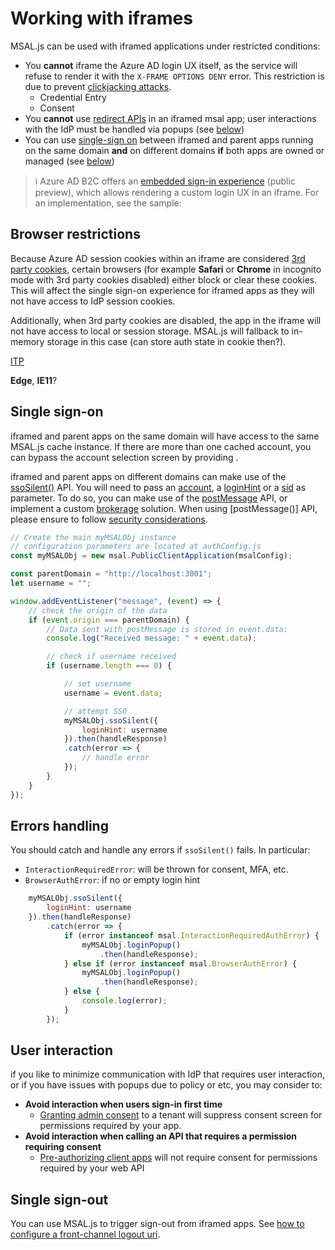 # Working with iframes

MSAL.js can be used with iframed applications under restricted conditions:

* You **cannot** iframe the Azure AD login UX itself, as the service will refuse to render it with the `X-FRAME OPTIONS DENY` error. This restriction is due to prevent [clickjacking attacks](https://owasp.org/www-community/attacks/Clickjacking).
    * Credential Entry
    * Consent
* You **cannot** use [redirect APIs](https://github.com/AzureAD/microsoft-authentication-library-for-js/blob/dev/lib/msal-browser/docs/initialization.md#redirect-apis) in an iframed msal app; user interactions with the IdP must be handled via popups (see [below](#errors-handling))
* You can use [single-sign on](https://docs.microsoft.com/azure/active-directory/develop/msal-js-sso) between iframed and parent apps running on the same domain **and** on different domains **if** both apps are owned or managed (see [below](#single-sign-on))

> :information_source: Azure AD B2C offers an [embedded sign-in experience](https://docs.microsoft.com/azure/active-directory-b2c/embedded-login) (public preview), which allows rendering a custom login UX in an iframe. For an implementation, see the sample: []()

## Browser restrictions

Because Azure AD session cookies within an iframe are considered [3rd party cookies](https://developer.mozilla.org/en-US/docs/Web/HTTP/Cookies#third-party_cookies), certain browsers (for example **Safari** or **Chrome** in incognito mode with 3rd party cookies disabled) either block or clear these cookies. This will affect the single sign-on experience for iframed apps as they will not have access to IdP session cookies.

Additionally, when 3rd party cookies are disabled, the app in the iframe will not have access to local or session storage. MSAL.js will fallback to in-memory storage in this case (can store auth state in cookie then?).

[ITP]()

**Edge**, **IE11**?

## Single sign-on

iframed and parent apps on the same domain will have access to the same MSAL.js cache instance. If there are more than one cached account, you can bypass the account selection screen by providing []().

iframed and parent apps on different domains can make use of the [ssoSilent()]() API. You will need to pass an [account](), a [loginHint]() or a [sid]() as parameter. To do so, you can make use of the [postMessage](https://html.spec.whatwg.org/multipage/web-messaging.html#dom-window-postmessage-options-dev) API, or implement a custom [brokerage]() solution. When using [postMessage()] API, please ensure to follow [security considerations]().

```javascript
// Create the main myMSALObj instance
// configuration parameters are located at authConfig.js
const myMSALObj = new msal.PublicClientApplication(msalConfig);

const parentDomain = "http://localhost:3001";
let username = "";

window.addEventListener("message", (event) => {
    // check the origin of the data
    if (event.origin === parentDomain) {
        // Data sent with postMessage is stored in event.data:
        console.log("Received message: " + event.data);

        // check if username received
        if (username.length === 0) {

            // set username
            username = event.data;

            // attempt SSO
            myMSALObj.ssoSilent({
                loginHint: username
            }).then(handleResponse)
            .catch(error => {
                // handle error
            });
        }
    }
});
```

## Errors handling

You should catch and handle any errors if `ssoSilent()` fails. In particular:

* `InteractionRequiredError`: will be thrown for consent, MFA, etc.
* `BrowserAuthError`: if no or empty login hint

```javascript
    myMSALObj.ssoSilent({
        loginHint: username
    }).then(handleResponse)
        .catch(error => {
            if (error instanceof msal.InteractionRequiredAuthError) {
                myMSALObj.loginPopup()
                    .then(handleResponse);
            } else if (error instanceof msal.BrowserAuthError) {
                myMSALObj.loginPopup()
                    .then(handleResponse);
            } else {
                console.log(error);
            }
        });
```

## User interaction

if you like to minimize communication with IdP that requires user interaction, or if you have issues with popups due to policy or etc, you may consider to:

* **Avoid interaction when users sign-in first time** 
    * [Granting admin consent](https://docs.microsoft.com/azure/active-directory/develop/v2-admin-consent) to a tenant will suppress consent screen for permissions required by your app.
* **Avoid interaction when calling an API that requires a permission requiring consent** 
    * [Pre-authorizing client apps]() will not require consent for permissions required by your web API

## Single sign-out

You can use MSAL.js to trigger sign-out from iframed apps. See [how to configure a front-channel logout uri](https://github.com/AzureAD/microsoft-authentication-library-for-js/blob/dev/lib/msal-browser/docs/logout.md#front-channel-logout).